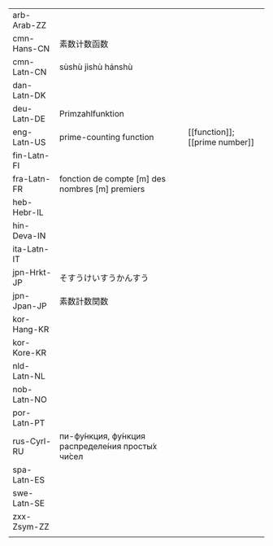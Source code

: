 | | | |
|-|-|-|
| arb-Arab-ZZ |  |  |
| cmn-Hans-CN | 素数计数函数 |  |
| cmn-Latn-CN | sùshù jìshù hánshù |  |
| dan-Latn-DK |  |  |
| deu-Latn-DE | Primzahlfunktion |  |
| eng-Latn-US | prime-counting function | [[function]]; [[prime number]] |
| fin-Latn-FI |  |  |
| fra-Latn-FR | fonction de compte [m] des nombres [m] premiers |  |
| heb-Hebr-IL |  |  |
| hin-Deva-IN |  |  |
| ita-Latn-IT |  |  |
| jpn-Hrkt-JP | そすうけいすうかんすう |  |
| jpn-Jpan-JP | 素数計数関数 |  |
| kor-Hang-KR |  |  |
| kor-Kore-KR |  |  |
| nld-Latn-NL |  |  |
| nob-Latn-NO |  |  |
| por-Latn-PT |  |  |
| rus-Cyrl-RU | пи-фу́нкция, фу́нкция распределе́ния просты́х чи́сел |  |
| spa-Latn-ES |  |  |
| swe-Latn-SE |  |  |
| zxx-Zsym-ZZ |  |  |
|  |  |  |